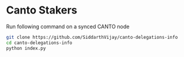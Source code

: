 # Canto Stakers
Run following command on a synced CANTO node
```bash
git clone https://github.com/SiddarthVijay/canto-delegations-info
cd canto-delegations-info
python index.py
```